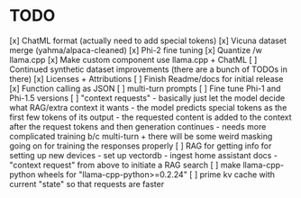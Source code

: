 # TODO
[x] ChatML format (actually need to add special tokens)
[x] Vicuna dataset merge (yahma/alpaca-cleaned)
[x] Phi-2 fine tuning
[x] Quantize /w llama.cpp
[x] Make custom component use llama.cpp + ChatML
[ ] Continued synthetic dataset improvements (there are a bunch of TODOs in there)
[x] Licenses + Attributions
[ ] Finish Readme/docs for initial release
[x] Function calling as JSON
[ ] multi-turn prompts
[ ] Fine tune Phi-1 and Phi-1.5 versions
[ ] "context requests"
    - basically just let the model decide what RAG/extra context it wants
    - the model predicts special tokens as the first few tokens of its output
    - the requested content is added to the context after the request tokens and then generation continues
    - needs more complicated training b/c multi-turn + there will be some weird masking going on for training the responses properly
[ ] RAG for getting info for setting up new devices
    - set up vectordb
    - ingest home assistant docs
    - "context request" from above to initiate a RAG search
[ ] make llama-cpp-python wheels for "llama-cpp-python>=0.2.24"
[ ] prime kv cache with current "state" so that requests are faster